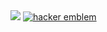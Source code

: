 <img src="https://falsedoor.com/8shadows/img/etc/crash.gif" />
<a href="http://www.catb.org/hacker-emblem/"><img src="falsedoor.com/8shadows/wpimages/hacker.png" alt="hacker emblem"></a>

<!---
- 📫 How to reach me ...


phlud/phlud is a ✨ special ✨ repository because its `README.md` (this file) appears on your GitHub profile.
You can click the Preview link to take a look at your changes.
--->
